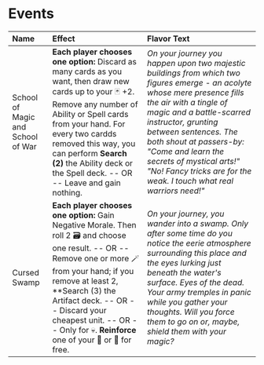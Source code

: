 # Events

| Name | Effect | Flavor Text |
| :--- | :--- | :--- |
| School of Magic and School of War | **Each player chooses one option:** Discard as many cards as you want, then draw new cards up to your 🃏 +2. Remove any number of Ability or Spell cards from your hand. For every two cardds removed this way, you can perform **Search (2)** the Ability deck or the Spell deck. -- OR -- Leave and gain nothing. | *On your journey you happen upon two majestic buildings from which two figures emerge - an acolyte whose mere presence fills the air with a tingle of magic and  a battle-scarred instructor, grunting between sentences. The both shout at passers-by: "Come and learn the secrets of mystical arts!" "No! Fancy tricks are for the weak. I touch what real warriors need!"* |
| Cursed Swamp | **Each player chooses one option:** Gain Negative Morale. Then roll 2 🗃️ and choose one result. -- OR -- Remove one or more 🪄 from your hand; if you remove at least 2, **Search (3) the Artifact deck. -- OR -- Discard your cheapest unit. -- OR -- Only for 💀. **Reinforce** one of your 🥉 or 🥈 for free. | *On your journey, you wander into a swamp. Only after some time do you notice the eerie atmosphere surrounding this place and the eyes lurking just beneath the water's surface. Eyes of the dead. Your army tremples in panic while you gather your thoughts. Will you force them to go on or, maybe, shield them with your magic?* |
